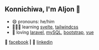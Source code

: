 ## Konnichiwa, I'm Aljon 👋 

- 😄 pronouns: he/him
- 👨🏼‍💻 learning [svelte][svelte], [tailwindcss][tailwindcss]
- 💜 loving [laravel][laravel], [mySQL][mysql], [bootstrap][bootstrap], [vue][vue]  

🏡 [facebook][facebook] **|**
👔 [linkedin][linkedin]

[svelte]: https://svelte.dev/
[tailwindcss]: https://tailwindcss.com/
[laravel]: https://laravel.com/
[mysql]: https://www.mysql.com/
[bootstrap]: https://getbootstrap.com/
[vue]: https://vuejs.org/
[facebook]: https://facebook.com/iamjuney1412/
[linkedin]: www.linkedin.com/in/aljon-lerios
